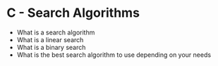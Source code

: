 # C - Search Algorithms

* What is a search algorithm
* What is a linear search
* What is a binary search
* What is the best search algorithm to use depending on your needs
